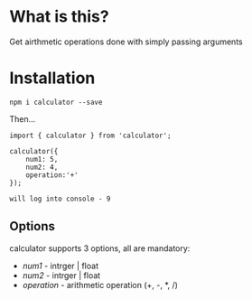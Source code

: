 # What is this?

Get airthmetic operations done with simply passing arguments

# Installation

`npm i calculator --save`

Then...

```
import { calculator } from 'calculator';

calculator({
    num1: 5,
    num2: 4,
    operation:'+'
});

will log into console - 9
```

## Options

calculator supports 3 options, all are mandatory:

* *num1* - intrger | float
* *num2* - intrger | float
* *operation* - arithmetic operation (+, -, *, /)
